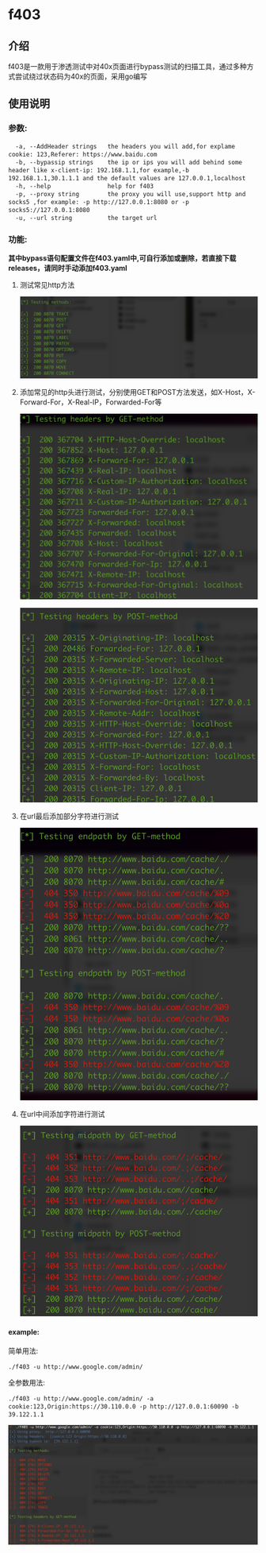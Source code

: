 #                                  f403 

## 介绍

f403是一款用于渗透测试中对40x页面进行bypass测试的扫描工具，通过多种方式尝试绕过状态码为40x的页面，采用go编写

## 使用说明

### 参数:

```
  -a, --AddHeader strings   the headers you will add,for explame cookie: 123,Referer: https://www.baidu.com
  -b, --bypassip strings    the ip or ips you will add behind some header like x-client-ip: 192.168.1.1,for example,-b 192.168.1.1,30.1.1.1 and the default values are 127.0.0.1,localhost
  -h, --help                help for f403
  -p, --proxy string        the proxy you will use,support http and socks5 ,for example: -p http://127.0.0.1:8080 or -p socks5://127.0.0.1:8080
  -u, --url string          the target url
```



### 功能:

**其中bypass语句配置文件在f403.yaml中,可自行添加或删除，若直接下载releases，请同时手动添加f403.yaml**

1. 测试常见http方法

   ![](./pic/2.png)

2. 添加常见的http头进行测试，分别使用GET和POST方法发送，如X-Host，X-Forward-For，X-Real-IP，Forwarded-For等

   ![](./pic/3.png)

   ![](./pic/4.png)

3. 在url最后添加部分字符进行测试

   ![](./pic/5.png)

4. 在url中间添加字符进行测试

   ![](./pic/6.png)

#### example:

简单用法:

```
./f403 -u http://www.google.com/admin/
```

全参数用法:

```
./f403 -u http://www.google.com/admin/ -a cookie:123,Origin:https://30.110.0.0 -p http://127.0.0.1:60090 -b 39.122.1.1
```

![](./pic/1.png)

